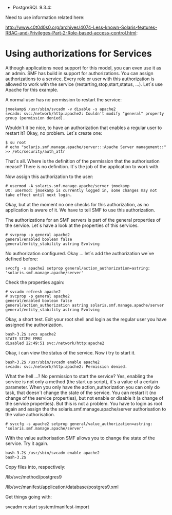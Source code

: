 - PostgreSQL 9.3.4:

Need to use information related here:

http://www.c0t0d0s0.org/archives/4074-Less-known-Solaris-features-RBAC-and-Privileges-Part-2-Role-based-access-control.html:

# Using authorizations for Services
Although applications need support for this model, you can even use it as an admin. SMF has build in support for authorizations. You can assign authorizations to a service. Every role or user with this authorization is allowed to work with the service (restarting,stop,start,status, ...). Let´s use Apache for this example.

A normal user has no permission to restart the service:

    jmoekamp$ /usr/sbin/svcadm -v disable -s apache2
    svcadm: svc:/network/http:apache2: Couldn't modify "general" property group (permission denied).

Wouldn´t it be nice, to have an authorization that enables a regular user to restart it? Okay, no problem. Let´s create one:

    $ su root
    # echo "solaris.smf.manage.apache/server:::Apache Server management::" >> /etc/security/auth_attr

That´s all. Where is the definition of the permission that the authorisation measn? There is no definition. It´s the job of the application to work with.

Now assign this authorization to the user:

    # usermod -A solaris.smf.manage.apache/server jmoekamp
    UX: usermod: jmoekamp is currently logged in, some changes may not take effect until next login.

Okay, but at the moment no one checks for this authorization, as no application is aware of it. We have to tell SMF to use this authorization.

The authorizations for an SMF servers is part of the general properties of the service. Let´s have a look at the properties of this services.

    # svcprop -p general apache2
    general/enabled boolean false
    general/entity_stability astring Evolving

No authorization configured. Okay ... let´s add the authorization we´ve defined before:

    svccfg -s apache2 setprop general/action_authorization=astring: 'solaris.smf.manage.apache/server'

Check the properties again:

    # svcadm refresh apache2
    # svcprop -p general apache2
    general/enabled boolean false
    general/action_authorization astring solaris.smf.manage.apache/server
    general/entity_stability astring Evolving

Okay, a short test. Exit your root shell and login as the regular user you have assigned the authorization.

    bash-3.2$ svcs apache2
    STATE STIME FMRI
    disabled 22:49:51 svc:/network/http:apache2

Okay, i can view the status of the service. Now i try to start it.

    bash-3.2$ /usr/sbin/svcadm enable apache2
    svcadm: svc:/network/http:apache2: Permission denied.

What the hell ...? No permission to start the service? Yes, enabling the service is not only a method (the start up script), it´s a value of a certain parameter. When you only have the action_authorization you can only do task, that doesn´t change the state of the service. You can restart it (no change of the service properties), but not enable or disable it (a change of the service properties). But this is not a problem. You have to login as root again and assign the the solaris.smf.manage.apache/server authorisation to the value authorisation.

    # svccfg -s apache2 setprop general/value_authorization=astring: 'solaris.smf.manage.apache/server'

With the value authorisation SMF allows you to change the state of the service. Try it again.

    bash-3.2$ /usr/sbin/svcadm enable apache2
    bash-3.2$

  Copy files into, respectively:

  /lib/svc/method/postgres9

  /lib/svc/manifest/application/database/postgres9.xml

  Get things going with:

  svcadm restart system/manifest-import
